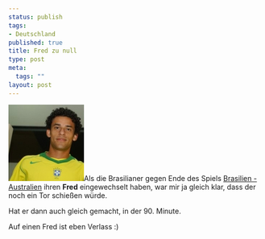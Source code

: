 ```yaml
--- 
status: publish
tags: 
- Deutschland
published: true
title: Fred zu null
type: post
meta: 
  tags: ""
layout: post
---
```

<img id="image626" src="/media/wp/2006/06/fred_brasilien.jpg" alt="Fred from Brasil" class="alignright" />Als die Brasilianer gegen Ende des Spiels <a href="http://sport.ard.de/wm2006/wm/news200606/18/spielbericht_brasilien_australien.jhtml">Brasilien - Australien</a> ihren <strong>Fred</strong> eingewechselt haben, war mir ja gleich klar, dass der noch ein Tor schießen würde.

Hat er dann auch gleich gemacht, in der 90. Minute.

Auf einen Fred ist eben Verlass :)
